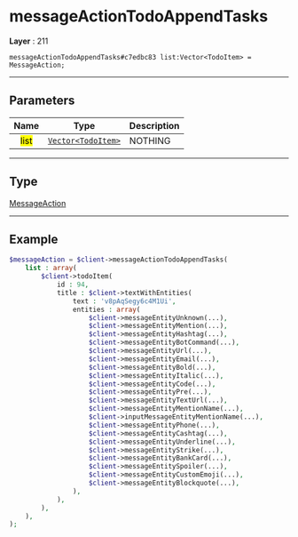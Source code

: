 # messageActionTodoAppendTasks

**Layer** : 211

```tl
messageActionTodoAppendTasks#c7edbc83 list:Vector<TodoItem> = MessageAction;
```

---

## Parameters

| Name | Type | Description |
| :---: | :---: | :--- |
| <mark>list</mark> | [`Vector<TodoItem>`](type/TodoItem) | NOTHING |

---

## Type

[MessageAction](type/MessageAction)

---

## Example

```php
$messageAction = $client->messageActionTodoAppendTasks(
	list : array(
		$client->todoItem(
			id : 94,
			title : $client->textWithEntities(
				text : 'v8pAqSegy6c4M1Ui',
				entities : array(
					$client->messageEntityUnknown(...),
					$client->messageEntityMention(...),
					$client->messageEntityHashtag(...),
					$client->messageEntityBotCommand(...),
					$client->messageEntityUrl(...),
					$client->messageEntityEmail(...),
					$client->messageEntityBold(...),
					$client->messageEntityItalic(...),
					$client->messageEntityCode(...),
					$client->messageEntityPre(...),
					$client->messageEntityTextUrl(...),
					$client->messageEntityMentionName(...),
					$client->inputMessageEntityMentionName(...),
					$client->messageEntityPhone(...),
					$client->messageEntityCashtag(...),
					$client->messageEntityUnderline(...),
					$client->messageEntityStrike(...),
					$client->messageEntityBankCard(...),
					$client->messageEntitySpoiler(...),
					$client->messageEntityCustomEmoji(...),
					$client->messageEntityBlockquote(...),
				),
			),
		),
	),
);
```